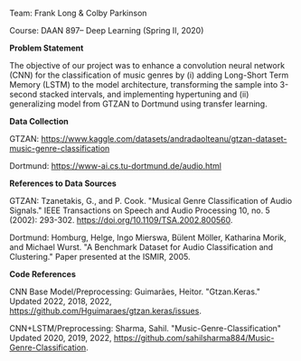 Team: Frank Long & Colby Parkinson

Course: DAAN 897– Deep Learning (Spring II, 2020)

**Problem Statement**

The objective of our project was to enhance a convolution neural network (CNN) for the classification of music genres by (i) adding Long-Short Term Memory (LSTM) to the model architecture, transforming the sample into 3-second stacked intervals, and implementing hypertuning and (ii) generalizing model from GTZAN to Dortmund using transfer learning.

**Data Collection**

GTZAN: https://www.kaggle.com/datasets/andradaolteanu/gtzan-dataset-music-genre-classification

Dortmund: https://www-ai.cs.tu-dortmund.de/audio.html

**References to Data Sources**

GTZAN: Tzanetakis, G., and P. Cook. "Musical Genre Classification of Audio Signals." IEEE Transactions on Speech and Audio Processing 10, no. 5 (2002): 293-302. https://doi.org/10.1109/TSA.2002.800560.

Dortmund: Homburg, Helge, Ingo Mierswa, Bülent Möller, Katharina Morik, and Michael Wurst. "A Benchmark Dataset for Audio Classification and Clustering." Paper presented at the ISMIR, 2005.

**Code References**

CNN Base Model/Preprocessing: Guimarães, Heitor. "Gtzan.Keras." Updated 2022, 2018, 2022, https://github.com/Hguimaraes/gtzan.keras/issues. 

CNN+LSTM/Preprocessing: Sharma, Sahil. "Music-Genre-Classification" Updated 2020, 2019, 2022, https://github.com/sahilsharma884/Music-Genre-Classification.
